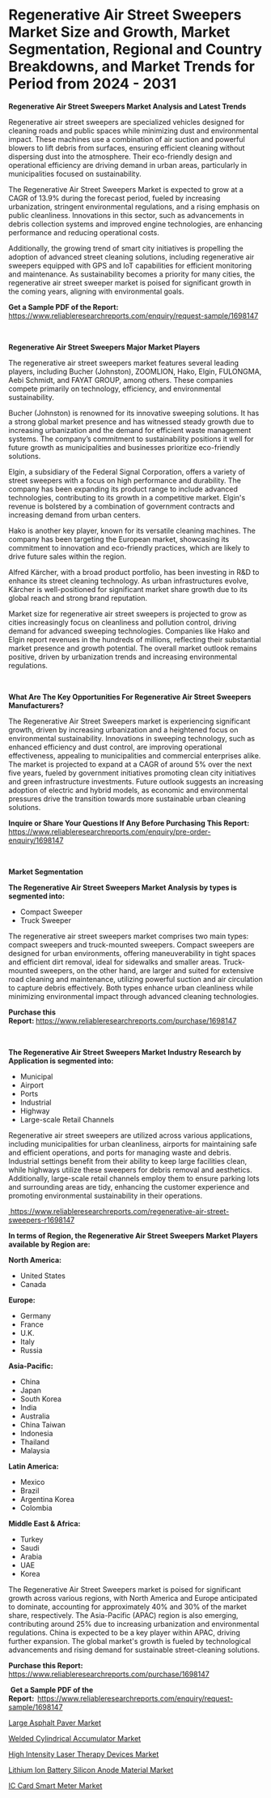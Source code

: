 <p><h1>Regenerative Air Street Sweepers Market Size and Growth, Market Segmentation, Regional and Country Breakdowns, and Market Trends for Period from 2024 -  2031</h1></p><p><strong>Regenerative Air Street Sweepers Market Analysis and Latest Trends</strong></p>
<p><p>Regenerative air street sweepers are specialized vehicles designed for cleaning roads and public spaces while minimizing dust and environmental impact. These machines use a combination of air suction and powerful blowers to lift debris from surfaces, ensuring efficient cleaning without dispersing dust into the atmosphere. Their eco-friendly design and operational efficiency are driving demand in urban areas, particularly in municipalities focused on sustainability.</p><p>The Regenerative Air Street Sweepers Market is expected to grow at a CAGR of 13.9% during the forecast period, fueled by increasing urbanization, stringent environmental regulations, and a rising emphasis on public cleanliness. Innovations in this sector, such as advancements in debris collection systems and improved engine technologies, are enhancing performance and reducing operational costs. </p><p>Additionally, the growing trend of smart city initiatives is propelling the adoption of advanced street cleaning solutions, including regenerative air sweepers equipped with GPS and IoT capabilities for efficient monitoring and maintenance. As sustainability becomes a priority for many cities, the regenerative air street sweeper market is poised for significant growth in the coming years, aligning with environmental goals.</p></p>
<p><strong>Get a Sample PDF of the Report:&nbsp;</strong> <a href="https://www.reliableresearchreports.com/enquiry/request-sample/1698147?utm_campaign=118&utm_medium=2&utm_source=Github&utm_content=ia&utm_term=12102024&utm_id=regenerative-air-street-sweepers">https://www.reliableresearchreports.com/enquiry/request-sample/1698147</a></p>
<p>&nbsp;</p>
<p><strong>Regenerative Air Street Sweepers Major Market Players</strong></p>
<p><p>The regenerative air street sweepers market features several leading players, including Bucher (Johnston), ZOOMLION, Hako, Elgin, FULONGMA, Aebi Schmidt, and FAYAT GROUP, among others. These companies compete primarily on technology, efficiency, and environmental sustainability.</p><p>Bucher (Johnston) is renowned for its innovative sweeping solutions. It has a strong global market presence and has witnessed steady growth due to increasing urbanization and the demand for efficient waste management systems. The company’s commitment to sustainability positions it well for future growth as municipalities and businesses prioritize eco-friendly solutions.</p><p>Elgin, a subsidiary of the Federal Signal Corporation, offers a variety of street sweepers with a focus on high performance and durability. The company has been expanding its product range to include advanced technologies, contributing to its growth in a competitive market. Elgin's revenue is bolstered by a combination of government contracts and increasing demand from urban centers.</p><p>Hako is another key player, known for its versatile cleaning machines. The company has been targeting the European market, showcasing its commitment to innovation and eco-friendly practices, which are likely to drive future sales within the region.</p><p>Alfred Kärcher, with a broad product portfolio, has been investing in R&D to enhance its street cleaning technology. As urban infrastructures evolve, Kärcher is well-positioned for significant market share growth due to its global reach and strong brand reputation.</p><p>Market size for regenerative air street sweepers is projected to grow as cities increasingly focus on cleanliness and pollution control, driving demand for advanced sweeping technologies. Companies like Hako and Elgin report revenues in the hundreds of millions, reflecting their substantial market presence and growth potential. The overall market outlook remains positive, driven by urbanization trends and increasing environmental regulations.</p></p>
<p>&nbsp;</p>
<p><strong>What Are The Key Opportunities For Regenerative Air Street Sweepers Manufacturers?</strong></p>
<p><p>The Regenerative Air Street Sweepers market is experiencing significant growth, driven by increasing urbanization and a heightened focus on environmental sustainability. Innovations in sweeping technology, such as enhanced efficiency and dust control, are improving operational effectiveness, appealing to municipalities and commercial enterprises alike. The market is projected to expand at a CAGR of around 5% over the next five years, fueled by government initiatives promoting clean city initiatives and green infrastructure investments. Future outlook suggests an increasing adoption of electric and hybrid models, as economic and environmental pressures drive the transition towards more sustainable urban cleaning solutions.</p></p>
<p><strong>Inquire or Share Your Questions If Any Before Purchasing This Report:</strong> <a href="https://www.reliableresearchreports.com/enquiry/pre-order-enquiry/1698147?utm_campaign=118&utm_medium=2&utm_source=Github&utm_content=ia&utm_term=12102024&utm_id=regenerative-air-street-sweepers">https://www.reliableresearchreports.com/enquiry/pre-order-enquiry/1698147</a></p>
<p>&nbsp;</p>
<p><strong>Market Segmentation</strong></p>
<p><strong>The Regenerative Air Street Sweepers Market Analysis by types is segmented into:</strong></p>
<p><ul><li>Compact Sweeper</li><li>Truck Sweeper</li></ul></p>
<p><p>The regenerative air street sweepers market comprises two main types: compact sweepers and truck-mounted sweepers. Compact sweepers are designed for urban environments, offering maneuverability in tight spaces and efficient dirt removal, ideal for sidewalks and smaller areas. Truck-mounted sweepers, on the other hand, are larger and suited for extensive road cleaning and maintenance, utilizing powerful suction and air circulation to capture debris effectively. Both types enhance urban cleanliness while minimizing environmental impact through advanced cleaning technologies.</p></p>
<p><strong>Purchase this Report:&nbsp;</strong><a href="https://www.reliableresearchreports.com/purchase/1698147?utm_campaign=118&utm_medium=2&utm_source=Github&utm_content=ia&utm_term=12102024&utm_id=regenerative-air-street-sweepers">https://www.reliableresearchreports.com/purchase/1698147</a></p>
<p>&nbsp;</p>
<p><strong>The Regenerative Air Street Sweepers Market Industry Research by Application is segmented into:</strong></p>
<p><ul><li>Municipal</li><li>Airport</li><li>Ports</li><li>Industrial</li><li>Highway</li><li>Large-scale Retail Channels</li></ul></p>
<p><p>Regenerative air street sweepers are utilized across various applications, including municipalities for urban cleanliness, airports for maintaining safe and efficient operations, and ports for managing waste and debris. Industrial settings benefit from their ability to keep large facilities clean, while highways utilize these sweepers for debris removal and aesthetics. Additionally, large-scale retail channels employ them to ensure parking lots and surrounding areas are tidy, enhancing the customer experience and promoting environmental sustainability in their operations.</p></p>
<p><a href="https://www.reliableresearchreports.com/regenerative-air-street-sweepers-r1698147?utm_campaign=118&utm_medium=2&utm_source=Github&utm_content=ia&utm_term=12102024&utm_id=regenerative-air-street-sweepers">&nbsp;https://www.reliableresearchreports.com/regenerative-air-street-sweepers-r1698147</a></p>
<p><strong>In terms of Region, the Regenerative Air Street Sweepers Market Players available by Region are:</strong></p>
<p>
    <p> <strong> North America: </strong>
        <ul>
            <li>United States</li>
            <li>Canada</li>
        </ul>
        </p> 
    <p> <strong> Europe: </strong>
        <ul>
            <li>Germany</li>
            <li>France</li>
            <li>U.K.</li>
            <li>Italy</li>
            <li>Russia</li>
        </ul>
        </p> 
    <p> <strong> Asia-Pacific: </strong>
        <ul>
            <li>China</li>
            <li>Japan</li>
            <li>South Korea</li>
            <li>India</li>
            <li>Australia</li>
            <li>China Taiwan</li>
            <li>Indonesia</li>
            <li>Thailand</li>
            <li>Malaysia</li>
        </ul>
        </p> 
    <p> <strong> Latin America: </strong>
        <ul>
            <li>Mexico</li>
            <li>Brazil</li>
            <li>Argentina Korea</li>
            <li>Colombia</li>
        </ul>
        </p> 
    <p> <strong> Middle East & Africa: </strong>
        <ul>
            <li>Turkey</li>
            <li>Saudi</li>
            <li>Arabia</li>
            <li>UAE</li>
            <li>Korea</li>
        </ul>
    </p>
    </p>
<p><p>The Regenerative Air Street Sweepers market is poised for significant growth across various regions, with North America and Europe anticipated to dominate, accounting for approximately 40% and 30% of the market share, respectively. The Asia-Pacific (APAC) region is also emerging, contributing around 25% due to increasing urbanization and environmental regulations. China is expected to be a key player within APAC, driving further expansion. The global market's growth is fueled by technological advancements and rising demand for sustainable street-cleaning solutions.</p></p>
<p><strong>Purchase this Report: </strong><a href="https://www.reliableresearchreports.com/purchase/1698147?utm_campaign=118&utm_medium=2&utm_source=Github&utm_content=ia&utm_term=12102024&utm_id=regenerative-air-street-sweepers">https://www.reliableresearchreports.com/purchase/1698147</a></p>
<p>&nbsp;<strong>Get a Sample PDF of the Report:&nbsp;&nbsp;</strong><a href="https://www.reliableresearchreports.com/enquiry/request-sample/1698147?utm_campaign=118&utm_medium=2&utm_source=Github&utm_content=ia&utm_term=12102024&utm_id=regenerative-air-street-sweepers">https://www.reliableresearchreports.com/enquiry/request-sample/1698147</a></p>
<p><strong></strong></p>
<p><p><a href="https://www.linkedin.com/pulse/growth-opportunities-challenges-large-asphalt-paver-pavrc?utm_campaign=118&utm_medium=2&utm_source=Github&utm_content=ia&utm_term=12102024&utm_id=regenerative-air-street-sweepers">Large Asphalt Paver Market</a></p><p><a href="https://www.linkedin.com/pulse/exploring-welded-cylindrical-accumulator-market-dynamics-revenue-yzjvc?utm_campaign=118&utm_medium=2&utm_source=Github&utm_content=ia&utm_term=12102024&utm_id=regenerative-air-street-sweepers">Welded Cylindrical Accumulator Market</a></p><p><a href="https://github.com/dowsegmspivadlk/Market-Research-Report-List-1/blob/main/high-intensity-laser-therapy-devices-market.md?utm_campaign=118&utm_medium=2&utm_source=Github&utm_content=ia&utm_term=12102024&utm_id=regenerative-air-street-sweepers">High Intensity Laser Therapy Devices Market</a></p><p><a href="https://github.com/fosters9adames/Market-Research-Report-List-1/blob/main/lithium-ion-battery-silicon-anode-material-market.md?utm_campaign=118&utm_medium=2&utm_source=Github&utm_content=ia&utm_term=12102024&utm_id=regenerative-air-street-sweepers">Lithium Ion Battery Silicon Anode Material Market</a></p><p><a href="https://www.linkedin.com/pulse/driving-market-forces-ic-card-smart-meter-trends-future-forecasts-vjnbe?utm_campaign=118&utm_medium=2&utm_source=Github&utm_content=ia&utm_term=12102024&utm_id=regenerative-air-street-sweepers">IC Card Smart Meter Market</a></p></p>